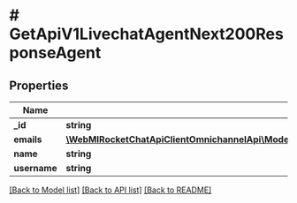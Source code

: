 # # GetApiV1LivechatAgentNext200ResponseAgent

## Properties

Name | Type | Description | Notes
------------ | ------------- | ------------- | -------------
**_id** | **string** |  | [optional]
**emails** | [**\WebMIRocketChatApiClientOmnichannelApi\Model\GetApiV1LivechatUsersType200ResponseUsersInnerEmailsInner[]**](GetApiV1LivechatUsersType200ResponseUsersInnerEmailsInner.md) |  | [optional]
**name** | **string** |  | [optional]
**username** | **string** |  | [optional]

[[Back to Model list]](../../README.md#models) [[Back to API list]](../../README.md#endpoints) [[Back to README]](../../README.md)
